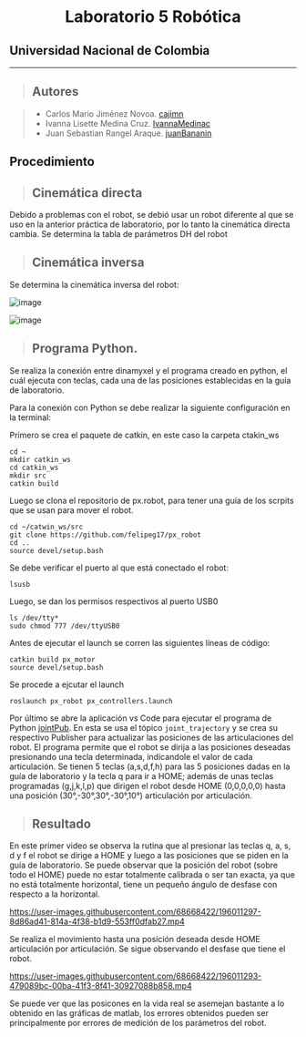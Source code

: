<h1 align="center"> Laboratorio 5 Robótica </h1>

## Universidad Nacional de Colombia
-------------------------------------------------------------
> ## Autores

  > - Carlos Mario Jiménez Novoa. [cajimn](https://github.com/cajimn)
  > - Ivanna Lisette Medina Cruz. [IvannaMedinac](https://github.com/IvannaMedinaC)
  > - Juan Sebastian Rangel Araque. [juanBananin](https://github.com/juanBananin)


## Procedimiento

> ## Cinemática directa
Debido a problemas con el robot, se debió usar un robot diferente al que se uso en la anterior práctica de laboratorio, por lo tanto la cinemática directa cambia. Se determina la tabla de parámetros DH del robot


> ## Cinemática inversa
Se determina la cinemática inversa del robot:

![image](https://user-images.githubusercontent.com/51938754/199284619-19bdb4ea-88b3-4955-ad9b-fe46bb9893e9.png)

![image](https://user-images.githubusercontent.com/51938754/199286921-473f9334-708a-4875-b833-a008dd02b2fe.png)


> ## Programa Python.
Se realiza la conexión entre dinamyxel y el programa creado en python, el cuál ejecuta con teclas, cada una de las posiciones establecidas en la guía de laboratorio. 

Para la conexión con Python se debe realizar la siguiente configuración en la terminal:

Primero se crea el paquete de catkin, en este caso la carpeta ctakin_ws

```shell
cd ~
mkdir catkin_ws
cd catkin_ws
mkdir src
catkin build
```

Luego se clona el repositorio de px.robot, para tener una guía de los scrpits que se usan para mover el robot.
```shell
cd ~/catwin_ws/src
git clone https://github.com/felipeg17/px_robot
cd ..
source devel/setup.bash
```

Se debe verificar el puerto al que está conectado el robot:
```shell
lsusb
```
Luego, se dan los permisos respectivos al puerto USB0
```shell
ls /dev/tty*
sudo chmod 777 /dev/ttyUSB0
```
Antes de ejecutar el launch se corren las siguientes líneas de código:
```shell
catkin build px_motor
source devel/setup.bash
```
Se procede a ejcutar el launch
```shell
roslaunch px_robot px_controllers.launch
```
Por último se abre la aplicación vs Code para ejecutar el programa de Python [jointPub](scripts/jointPub.py). En esta se usa el tópico `joint_trajectory` y se crea su respectivo Publisher para actualizar las posiciones de las articulaciones del robot. El programa permite que el robot se dirija a las posiciones deseadas presionando una tecla determinada, indicandole el valor de cada articulación. Se tienen 5 teclas (a,s,d,f,h) para las 5 posiciones dadas en la guía de laboratorio y la tecla q para ir a HOME; además de unas teclas programadas (g,j,k,l,p) que dirigen el robot desde HOME (0,0,0,0,0) hasta una posición (30°,-30°,30°,-30°,10°) articulación por articulación.  

> ## Resultado 




En este primer video se observa la rutina que al presionar las teclas q, a, s, d y f el robot se dirige a HOME y luego a las posiciones que se piden en la guía de laboratorio. Se puede observar que la posición del robot (sobre todo el HOME) puede no estar totalmente calibrada o ser tan exacta, ya que no está totalmente horizontal, tiene un pequeño ángulo de desfase con respecto a la horizontal.

https://user-images.githubusercontent.com/68668422/196011297-8d86ad41-814a-4f38-b1d9-553ff0dfab27.mp4

Se realiza el movimiento hasta una posición deseada desde HOME articulación por articulación. Se sigue observando el desfase que tiene el robot.

https://user-images.githubusercontent.com/68668422/196011293-479089bc-00ba-41f3-8f41-30927088b858.mp4


Se puede ver que las posicones en la vida real se asemejan bastante a lo obtenido en las gráficas de matlab, los errores obtenidos pueden ser principalmente por errores de medición de los parámetros del robot. 
